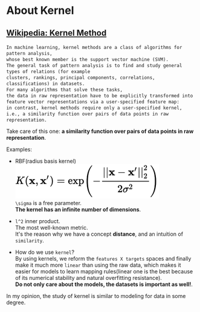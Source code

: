 # About Kernel


## [Wikipedia: Kernel Method](https://en.wikipedia.org/wiki/Kernel_method)

```text
In machine learning, kernel methods are a class of algorithms for pattern analysis, 
whose best known member is the support vector machine (SVM). 
The general task of pattern analysis is to find and study general types of relations (for example 
clusters, rankings, principal components, correlations, classifications) in datasets. 
For many algorithms that solve these tasks, 
the data in raw representation have to be explicitly transformed into 
feature vector representations via a user-specified feature map: 
in contrast, kernel methods require only a user-specified kernel, 
i.e., a similarity function over pairs of data points in raw representation.
```
Take care of this one: **a similarity function over pairs of data points in raw representation**.  

Examples:
- RBF(radius basis kernel)  
[![RBF](./img/rbf.svg)](https://en.wikipedia.org/wiki/Radial_basis_function_kernel)  
`\sigma` is a free parameter.  
 **The kernel has an infinite number of dimensions**.

- `l^2` inner product.  
The most well-known metric.  
It's the reason why we have a concept **distance**, and an intuition of `similarity`.

- How do we use `kernel`?  
By using kernels, we reform the `features X targets` spaces and finally make it much more `linear` than using the raw data, 
which makes it easier for models to learn mapping rules(linear one is the best because of its numerical stability and natural overfitting resistance).  
**Do not only care about the models, the datasets is important as well!**.  

In my opinion, the study of kernel is similar to modeling for data in some degree. 









